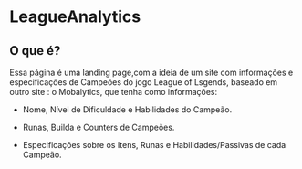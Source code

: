 # LeagueAnalytics

## O que é?

Essa página é uma landing page,com a ideia de um site com informações e especificações de Campeões do jogo League of Lsgends, baseado em outro site : o Mobalytics, que tenha como informações:

- Nome, Nível de Dificuldade e Habilidades do Campeão.

- Runas, Builda e Counters de Campeões.

- Especificações sobre os Itens, Runas e Habilidades/Passivas de cada Campeão.